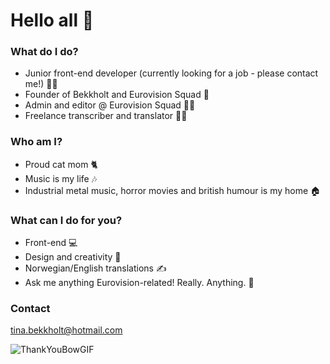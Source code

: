 # Hello all 👋

### What do I do?
* Junior front-end developer (currently looking for a job - please contact me!) 👩‍🎓
* Founder of Bekkholt and Eurovision Squad 💭
* Admin and editor @ Eurovision Squad 👩‍💻
* Freelance transcriber and translator 👩‍💼

### Who am I?
* Proud cat mom 🐈
* Music is my life 🎶
* Industrial metal music, horror movies and british humour is my home 🏠

### What can I do for you?
* Front-end 💻
* Design and creativity 🎨
* Norwegian/English translations ✍
* Ask me anything Eurovision-related! Really. Anything. 💬

### Contact
tina.bekkholt@hotmail.com

![ThankYouBowGIF](https://github.com/Bekkholt/Bekkholt/assets/114468875/6d3b45b3-4caf-4e22-9abb-eb3992dd381a)



<!--
**Bekkholt/Bekkholt** is a ✨ _special_ ✨ repository because its `README.md` (this file) appears on your GitHub profile.

Here are some ideas to get you started:

- 🔭 I’m currently working on ...
- 🌱 I’m currently learning ...
- 👯 I’m looking to collaborate on ...
- 🤔 I’m looking for help with ...
- 💬 Ask me about ...
- 📫 How to reach me: ...
- 😄 Pronouns: ...
- ⚡ Fun fact: ...
-->
